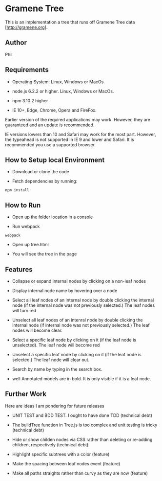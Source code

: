# Gramene Tree

This is an implementation a tree that runs off Gramene Tree data [http://gramene.org].


Author
---------------------------------------------
Phil

Requirements
---------------------------------------------------------------------
- Operating System: Linux, Windows or MacOs

- node.js 6.2.2 or higher. Linux, Windows or MacOs.

- npm 3.10.2 higher

- IE 10+, Edge, Chrome, Opera and FireFox.

Earlier version of the required applications may work. However, they are guaranteed and an update is recommended.

IE versions lowers than 10 and Safari may work for the most part. However, the typeahead is not supported in IE 9 and lower and Safari. It is recommended you use a supported browser.  


How to Setup local Environment
-----------------------------------------------------

-  Download or clone the code

-  Fetch dependencies by running:

```
npm install
```


How to Run
-----------------------------------------------------
- Open up the folder location in a console

- Run webpack
```
webpack
```

- Open up tree.html

- You will see the tree in the page


Features
-----------------------------------------------------
- Collapse or expand internal nodes by clicking on a non-leaf nodes

- Display internal node name by hovering over a node

- Select all leaf nodes of an internal node by double clicking the internal node (if the internal node was not previously selected.) The leaf nodes will turn red

- Unselect all leaf nodes of an intenral node by double clicking the internal node (if internal node was not previously selected.) The leaf nodes will become clear.

- Select a specific leaf node by clicking on it (if the leaf node is unselected). The leaf node will become red

- Unselect a specific leaf node by clicking on it (if the leaf node is selected.) The leaf node will clear out.

- Search by name by typing in the search box.

- well Annotated models are in bold. It is only visible if it is a leaf node.


Further Work
-----------------------------------------------------
Here are ideas I am pondering for future releases

- UNIT TEST and BDD TEST. I ought to have done TDD (technical debt)

- The buildTree function in Tree.js is too complex and unit testing is tricky (technical debt)

- Hide or show childen nodes via CSS rather than deleting or re-adding children, respectively (technical debt)

-   Highlight specific subtrees with a color (feature)

- Make the spacing between leaf nodes event  (feature)

- Make all paths straights rather than curvy as they are now  (feature)
